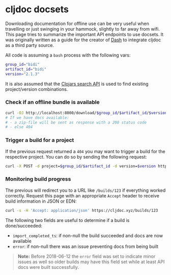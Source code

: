 # cljdoc docsets

Downloading documentation for offline use can be very useful when
travelling or just swinging in your hammock, slightly to far away from
wifi. This page tries to summarize the important API endpoints to use
docsets. It was originally written as a guide for the creator of
[Dash](https://kapeli.com/dash) to integrate cljdoc as a third party
source.

All code is assuming a `bash` process with the following vars:

```sh
group_id="bidi"
artifact_id="bidi"
version="2.1.3"
```

It is also assumed that the [Clojars search API](https://github.com/clojars/clojars-web/wiki/Data#json-search-results) is used to find existing project/version combinations.

### Check if an offline bundle is available

```sh
curl -OJ http://localhost:8000/download/$group_id/$artifact_id/$version
# If we have docs available:
# - a zip-file will be sent as response with a 200 status code
# - else 404
```

### Trigger a build for a project

If the previous request returned a `404` you may want to trigger a build for
the respective project. You can do so by sending the following request:

```sh
curl -X POST -d project=$group_id/$artifact_id -d version=$version https://cljdoc.xyz/api/request-build2
```

### Monitoring build progress

The previous will redirect you to a URL like `/builds/123` if everything worked correctly.
Request this page with an appropriate `Accept` header to receive build information in JSON or EDN:

```sh
curl -s -H 'Accept: application/json' https://cljdoc.xyz/builds/123
```

The following two fields are useful to determine if a build is done/succeeded:

- `import_completed_ts`: if non-null the build succeeded and docs are now available
- `error`: if non-null there was an issue preventing docs from being built

> **Note:** Before 2018-06-12 the `error` field was set to indicate
> minor issues as well so older builds may have this field set while
> at least API docs were built successfully.
